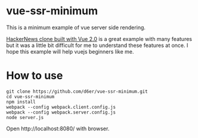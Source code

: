 # vue-ssr-minimum
This is a minimum example of vue server side rendering.

[HackerNews clone built with Vue 2.0](https://github.com/vuejs/vue-hackernews-2.0) is a great example with many features but it was a little bit difficult for me to understand these features at once.
I hope this example will help vuejs beginners like me.

# How to use
```
git clone https://github.com/d6er/vue-ssr-minimum.git
cd vue-ssr-minimum
npm install
webpack --config webpack.client.config.js
webpack --config webpack.server.config.js
node server.js
```
Open http://localhost:8080/ with browser.
